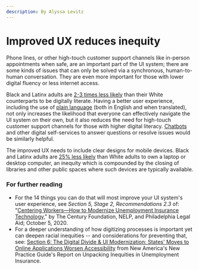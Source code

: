 ```yaml
---
description: By Alyssa Levitz
---
```


# Improved UX reduces inequity

Phone lines, or other high-touch customer support channels like in-person appointments when safe, are an important part of the UI system; there are some kinds of issues that can only be solved via a synchronous, human-to-human conversation. They are even more important for those with lower digital fluency or less internet access.

Black and Latinx adults are [2-3 times less likely](https://nces.ed.gov/pubs2018/2018161.pdf) than their White counterparts to be digitally literate. Having a better user experience, including the use of [plain language](https://www.plainlanguage.gov) (both in English and when translated), not only increases the likelihood that everyone can effectively navigate the UI system on their own, but it also reduces the need for high-touch customer support channels for those with higher digital literacy. [Chatbots](https://usdr.gitbook.io/unemployment-insurance-moderinzation/additional-deep-dives/customer-support-mechanisms-for-ui-agencies/customer-support-online-chatting) and other digital self-services to answer questions or resolve issues would be similarly helpful. 

The improved UX needs to include clear designs for mobile devices. Black and Latinx adults are [25% less likely](https://www.nelp.org/publication/from-disrepair-to-transformation-how-to-revive-unemployment-insurance-information-technology-infrastructure/) than White adults to own a laptop or desktop computer, an inequity which is compounded by the closing of libraries and other public spaces where such devices are typically available. 

### For further reading

* For the 14 things you can do that will most improve your UI system's user experience, see _Section 5, Stage 2, Recommendations 2.3_ of:  "[Centering Workers—How to Modernize Unemployment Insurance Technology,](https://tcf.org/content/report/centering-workers-how-to-modernize-unemployment-insurance-technology/)" by The Century Foundation, NELP, and Philadelphia Legal Aid; October 5, 2020. 
* For a deeper understanding of how digitizing processes is important yet can deepen racial inequities -- and considerations for preventing that, see: [Section 6: The Digital Divide & UI Modernization: States' Moves to Online Applications Worsen Accessibility](https://www.newamerica.org/pit/reports/unpacking-inequities-unemployment-insurance/the-digital-divide-and-ui-modernization-states-moves-to-online-applications-worsen-accessibility/) from New America's New Practice Guide's Report on Unpacking Inequities in Unemployment Insurance.
